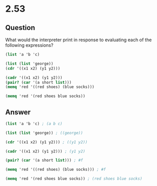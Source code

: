 # 2.53

## Question

What would the interpreter print in response to evaluating each of the following expressions?

```scheme
(list 'a 'b 'c)

(list (list 'george))
(cdr '((x1 x2) (y1 y2)))

(cadr '((x1 x2) (y1 y2)))
(pair? (car '(a short list)))
(memq 'red '((red shoes) (blue socks)))

(memq 'red '(red shoes blue socks))
```

## Answer

```scheme
(list 'a 'b 'c) ; (a b c)

(list (list 'george)) ; ((george))

(cdr '((x1 x2) (y1 y2))) ; ((y1 y2))

(cadr '((x1 x2) (y1 y2))) ; (y1 y2)

(pair? (car '(a short list))) ; #f

(memq 'red '((red shoes) (blue socks))) ; #f

(memq 'red '(red shoes blue socks)) ; (red shoes blue socks)
```
